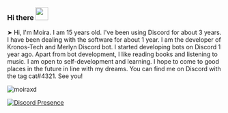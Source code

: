 ### Hi there <img src = "https://cdn.discordapp.com/emojis/763113602868707328.png?v=1" high="20px" width="30px">


➤ Hi, I'm Moira. I am 15 years old. I've been using Discord for about 3 years. I have been dealing with the software for about 1 year. I am the developer of Kronos-Tech and Merlyn Discord bot. I started developing bots on Discord 1 year ago. Apart from bot development, I like reading books and listening to music. I am open to self-development and learning. I hope to come to good places in the future in line with my dreams. You can find me on Discord with the tag cat#4321. See you!

<img src="https://komarev.com/ghpvc/?username=catxrd&label=Number%20Visitors&color=E3F0FF" alt="moiraxd" />


[![Discord Presence](https://lanyard-profile-readme.vercel.app/api/377152186234437633?theme=light&bg=E3F0FF&animated=false&hideDiscrim=false&borderRadius=30px)](https://discord.com/users/377152186234437633)
